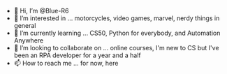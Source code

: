 - 👋 Hi, I’m @Blue-R6
- 👀 I’m interested in ... motorcycles, video games, marvel, nerdy things in general
- 🌱 I’m currently learning ... CS50, Python for everybody, and Automation Anywhere
- 💞️ I’m looking to collaborate on ... online courses, I'm new to CS but I've been an RPA developer for a year and a half
- 📫 How to reach me ... for now, here

<!---
Blue-R6/Blue-R6 is a ✨ special ✨ repository because its `README.md` (this file) appears on your GitHub profile.
You can click the Preview link to take a look at your changes.
--->
